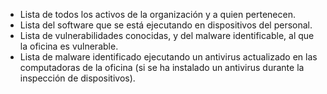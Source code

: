 
* Lista de todos los activos de la organización y a quien pertenecen.
* Lista del software que se está ejecutando en dispositivos del personal.
* Lista de vulnerabilidades conocidas, y del malware identificable, al que la oficina es vulnerable.
* Lista de malware identificado ejecutando un antivirus actualizado en las computadoras de la oficina (si se ha instalado un antivirus durante la inspección de dispositivos).

